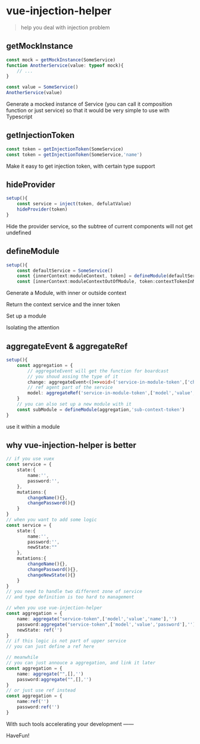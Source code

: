 # vue-injection-helper

> help you deal with injection problem

## getMockInstance

```Typescript
const mock = getMockInstance(SomeService)
function AnotherService(value: typeof mock){
    // ...
}

const value = SomeService()
AnotherService(value)
```

Generate a mocked instance of Service (you can call it composition function or just service)
so that it would be very simple to use with Typescript

## getInjectionToken

```Typescript
const token = getInjectionToken(SomeService)
const token = getInjectionToken(SomeService,'name')
```

Make it easy to get injection token, with certain type support

## hideProvider

```Typescript
setup(){
    const service = inject(token, defulatValue)
    hideProvider(token)
}
```

Hide the provider service, so the subtree of current components will not get undefined

## defineModule

```Typescript
setup(){
    const defaultService = SomeService()
    const {innerContext:moduleContext, token] = defineModule(defaultService,'inner-token')
    const [innerContext:moduleContextOutOfModule, token:contextTokenInModule] = defineModule(defaultService,'inner-token','outer-token')
```

Generate a Module, with inner or outside context

Return the context service and the inner token

Set up a module

Isolating the attention

## aggregateEvent & aggregateRef

```Typescript
setup(){
    const aggregation = {
        // aggregateEvent will get the function for boardcast
        // you shoud assing the type of it
        change: aggregateEvent<()=>void>('service-in-module-token',['change'])
        // ref agent part of the service
        model: aggregateRef('service-in-module-token',['model','value','name'],"")
    }
    // you can also set up a new module with it
    const subModule = defineModule(aggregation,'sub-context-token')
}
```

use it within a module

## why vue-injection-helper is better

```Typescript
// if you use vuex
const service = {
    state:{
        name:'',
        password:'',
    },
    mutations:{
        changeName(){},
        changePassword(){}
    }
}
// when you want to add some logic
const service = {
    state:{
        name:'',
        password:'',
        newState:""
    },
    mutations:{
        changeName(){},
        changePassword(){},
        changeNewState(){}
    }
}
// you need to handle two different zone of service
// and type definition is too hard to management

// when you use vue-injection-helper
const aggregation = {
    name: aggregate("service-token",['model','value','name'],'')
    password:aggregate("service-token",['model','value','password'],'')
    newState: ref('')
}
// if this logic is not part of upper service
// you can just define a ref here

// meanwhile
// you can just annouce a aggregation, and link it later
const aggregation = {
    name: aggregate("",[],'')
    password:aggregate("",[],'')
}
// or just use ref instead
const aggregation = {
    name:ref('')
    password:ref('')
}

```

With such tools accelerating your development ——

HaveFun!
